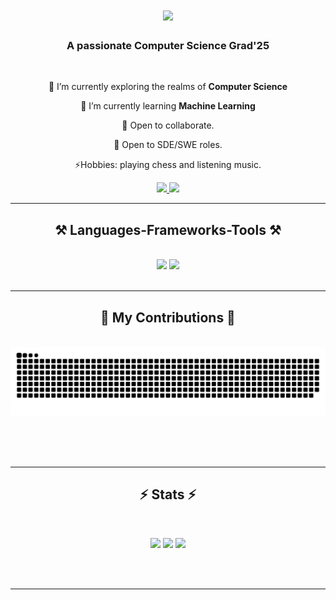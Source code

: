 
<h1 align="center">
    <img src="https://readme-typing-svg.herokuapp.com/?font=Righteous&size=35&center=true&vCenter=true&width=500&height=70&duration=4000&lines=Hi+There!+👋;+I'm+Sai+Krishna!;" />
</h1>

<h3 align="center">A passionate Computer Science Grad'25</h3>

<br/>

<div>
 <form align ="center">
     
 🔭 I’m currently  exploring the realms of **Computer Science**
 
 🌱 I’m currently learning **Machine Learning**

 👯 Open to collaborate.
 
 💼 Open to SDE/SWE roles.

 ⚡Hobbies: playing chess and listening music.
</form>
 </div>
 
<div align="center"> 
  <a href="mailto:kvlsaikrishna@gmail.com">
    <img src="https://img.shields.io/badge/Gmail-333333?style=for-the-badge&logo=gmail&logoColor=red" />
  </a>
  <a href="https://linkedin.com/in/saikrishna231303" target="_blank">
    <img src="https://img.shields.io/badge/LinkedIn-0077B5?style=for-the-badge&logo=linkedin&logoColor=white" target="_blank" />
  </a>
<!--   <a href="https://salesp07.github.io" target="_blank">
     <img src="https://img.shields.io/badge/Portfolio-FF5722?style=for-the-badge&logo=todoist&logoColor=white" target="_blank" /> <!-- sqlite, safari, google-chrome are other good icon options -->
<!--   </a> -->
</div>

 <hr/>
 
<h2 align="center">⚒️ Languages-Frameworks-Tools ⚒️</h2>
<br/>
<div align="center">
    <img src="https://skillicons.dev/icons?i=azure,py,c,cpp,java,mysql,flask" />
    <img src="https://skillicons.dev/icons?i=html,css,js,php,vscode,github,git,r,aws" /><br/>
</div>

<br/>
<hr/>

<div align="center">
  <h2>🐍 My Contributions 🐍</h2>
  <br>
  <img alt="snake eating my contributions" src="https://raw.githubusercontent.com/salesp07/salesp07/output/github-contribution-grid-snake.svg" />
  
  <br/><br/><br/>
</div>

<hr/>

<h2 align="center">⚡ Stats ⚡</h2>
<br>
<p align="center">
  <img height="50%" width="auto" src ="https://github-readme-stats.vercel.app/api?username=Techy7795&show_icons=true&count_private=true&theme=darcula&hide_border=true&hide=issues,contribs&bg_color=00000000">
  <img height="50%" width="auto" src ="https://github-readme-stats.vercel.app/api/top-langs/?username=Techy7795&layout=compact&hide_border=true&theme=darcula&bg_color=00000000&langs_count=6&hide=jupyter%20notebook,tex,css,php">
  <img src ="https://github-readme-streak-stats.herokuapp.com?user=Techy7795&theme=darcula&hide_border=true&background=FFFFFF00">
  <br>
</p>

<br/><br/>

<hr/>

<br/>
